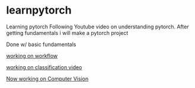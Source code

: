 # learnpytorch
Learning pytorch
Following Youtube video on understanding pytorch. After getting fundamentals i will make a pytorch project

Done w/ basic fundamentals

[working on workflow](https://colab.research.google.com/drive/1AEJLq6GpxrBvIm-IfrrbgRou8t1vxuG6?usp=sharing)

[working on classification video](https://colab.research.google.com/drive/1f3EtfIasqNbK9Jc4s1n8JKtFt2il4hpP?usp=sharing)

[Now working on Computer Vision](https://colab.research.google.com/drive/1ENCHIMQLjweZ_E2C0L63-0nN-TRf6Tcb?usp=sharing)
